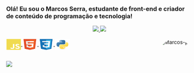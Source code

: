 <!--
**MarcosSerra1/MarcosSerra1** is a ✨ _special_ ✨ repository because its `README.md` (this file) appears on your GitHub profile.

Here are some ideas to get you started:

- 🔭 I’m currently working on personal project
- 🌱 I’m currently learning front-end and Python
-->
### Olá! Eu sou o Marcos Serra, estudante de front-end e criador de conteúdo de programação e tecnologia! 

<div align="center">
  <a href="https://github.com/MarcosSerra1">
  <img height="180em" src="https://github-readme-stats.vercel.app/api?username=MarcosSerra1&show_icons=true&theme=dark&include_all_commits=true&count_private=true"/>
  <img height="180em" src="https://github-readme-stats.vercel.app/api/top-langs/?username=MarcosSerra1&layout=compact&langs_count=7&theme=dark"/>
</div>
  
<div style="display: inline_block"><br>
  <img align="center" alt="Marcos-Js" height="30" width="40" src="https://raw.githubusercontent.com/devicons/devicon/master/icons/javascript/javascript-plain.svg">
  <img align="center" alt="Marcos-HTML" height="30" width="40" src="https://raw.githubusercontent.com/devicons/devicon/master/icons/html5/html5-original.svg">
  <img align="center" alt="Marcos-CSS" height="30" width="40" src="https://raw.githubusercontent.com/devicons/devicon/master/icons/css3/css3-original.svg">
  <img align="center" alt="Marcos-Python" height="30" width="40" src="https://raw.githubusercontent.com/devicons/devicon/master/icons/python/python-original.svg">
  <img align="right" alt="Marcos-pic" height="150" style="border-radius:50px;" src="https://scontent.fthe2-1.fna.fbcdn.net/v/t1.6435-9/251978503_4258574294253341_3410139839434680076_n.jpg?_nc_cat=111&ccb=1-5&_nc_sid=730e14&_nc_eui2=AeEaYbIqfKj7F5kJYSye3QJqK_1OWLRFIv0r_U5YtEUi_WD4qV9ea8HBHL_DM4bAZG8eXPY7IKfqhTnuCtUe3O5w&_nc_ohc=JCnBK2K-MLEAX-_ed6o&_nc_ht=scontent.fthe2-1.fna&oh=00706f6166c781f6b7d4f368d3b85bf1&oe=61AB7070">
</div>
  
  ##
 
<div> 
  <a href="https://www.instagram.com/apollo.11.0" target="_blank"><img src="https://img.shields.io/badge/-Instagram-%23E4405F?style=for-the-badge&logo=instagram&logoColor=white" target="_blank"></a> 
  <!--<a href="https://www.instagram.com/apollo.11.0" target="_blank"><img src="https://img.shields.io/badge/LinkedIn-0077B5?style=for-the-badge&logo=linkedin&logoColor=white" target="_blank"></a>--> 
  
  <!--![Snake animation](https://github.com/MarcosSerra1/MarcosSerra1/blob/output/github-contribution-grid-snake.svg)
  -->
</div>
   
